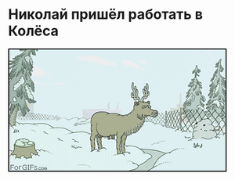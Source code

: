 # Николай пришёл работать в Колёса

![Николай пришёл работать в Колёса](../images/2c871dba-1ec4-4a99-9d8f-cb766f8580c3.gif)